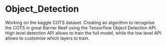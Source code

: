 # Object_Detection

Working on the kaggle COTS dataset. Creating an algorithm to recognise the COTS in great Barrier Reef using the Tensorflow Object Detection API. High level detection API allows to train the full model, while the low level API allows to customise which layers to train.
